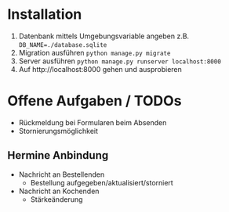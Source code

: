 # Installation
1. Datenbank mittels Umgebungsvariable angeben z.B. `DB_NAME=./database.sqlite`
2. Migration ausführen `python manage.py migrate`
3. Server ausführen `python manage.py runserver localhost:8000`
4. Auf http://localhost:8000 gehen und ausprobieren

# Offene Aufgaben / TODOs
- Rückmeldung bei Formularen beim Absenden
- Stornierungsmöglichkeit

## Hermine Anbindung
- Nachricht an Bestellenden
  - Bestellung aufgegeben/aktualisiert/storniert
- Nachricht an Kochenden 
  - Stärkeänderung